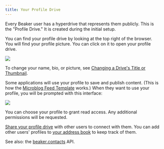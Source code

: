 ```yaml
---
title: Your Profile Drive
---
```


Every Beaker user has a hyperdrive that represents them publicly. This is the "Profile Drive." It is created during the initial setup.

You can find your profile drive by looking at the top right of the browser. You will find your profile picture. You can click on it to open your profile drive.

<img className="centered" src="/img/profile-button.png" />

To change your name, bio, or picture, see [Changing a Drive's Title or Thumbnail](beginner/changing-a-drive-title-or-thumbnail.md).

Some applications will use your profile to save and publish content. (This is how the [Microblog Feed Template](https://beaker.dev/docs/templates/microblog-feed/) works.) When they want to use your profile, you will be prompted with this interface:

<img className="centered" src="/img/select-profile-modal.png" />

You can choose your profile to grant read access. Any additional permissions will be requested.

[Share your profile drive](beginner/sharing-hyperdrives.md) with other users to connect with them. You can add other users' profiles to [your address book](your-address-book.md) to keep track of them.

See also: the [beaker.contacts](apis/beaker.contacts.md) API.
